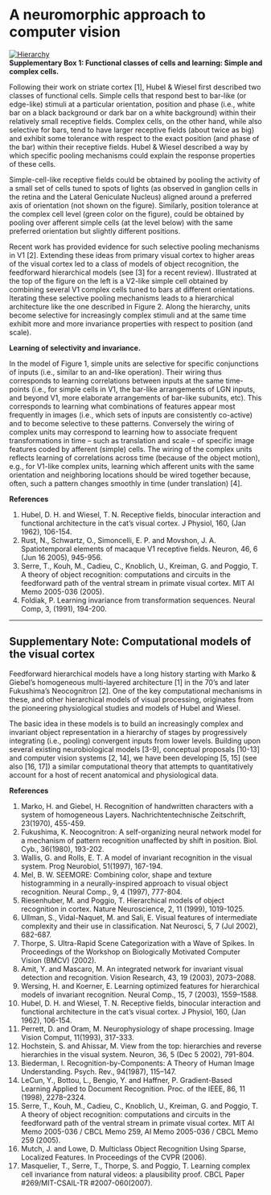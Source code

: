 # A neuromorphic approach to computer vision

[![Hierarchy](http://serre-lab.clps.brown.edu/wp-content/uploads/2012/09/hierarchy.jpg)](http://serre-lab.clps.brown.edu/wp-content/uploads/2012/09/hierarchy.jpg)  
**Supplementary Box 1: Functional classes of cells and learning: Simple and complex cells.**

Following their work on striate cortex [1], Hubel & Wiesel first described two classes of functional cells. Simple cells that respond best to bar-like (or edge-like) stimuli at a particular orientation, position and phase (i.e., white bar on a black background or dark bar on a white background) within their relatively small receptive fields. Complex cells, on the other hand, while also selective for bars, tend to have larger receptive fields (about twice as big) and exhibit some tolerance with respect to the exact position (and phase of the bar) within their receptive fields. Hubel & Wiesel described a way by which specific pooling mechanisms could explain the response properties of these cells.

Simple-cell-like receptive fields could be obtained by pooling the activity of a small set of cells tuned to spots of lights (as observed in ganglion cells in the retina and the Lateral Geniculate Nucleus) aligned around a preferred axis of orientation (not shown on the figure). Similarly, position tolerance at the complex cell level (green color on the figure), could be obtained by pooling over afferent simple cells (at the level below) with the same preferred orientation but slightly different positions.

Recent work has provided evidence for such selective pooling mechanisms in V1 [2]. Extending these ideas from primary visual cortex to higher areas of the visual cortex led to a class of models of object recognition, the feedforward hierarchical models (see [3] for a recent review). Illustrated at the top of the figure on the left is a V2-like simple cell obtained by combining several V1 complex cells tuned to bars at different orientations. Iterating these selective pooling mechanisms leads to a hierarchical architecture like the one described in Figure 2. Along the hierarchy, units become selective for increasingly complex stimuli and at the same time exhibit more and more invariance properties with respect to position (and scale).

**Learning of selectivity and invariance.**

In the model of Figure 1, simple units are selective for specific conjunctions of inputs (i.e., similar to an and-like operation). Their wiring thus corresponds to learning correlations between inputs at the same time-points (i.e., for simple cells in V1, the bar-like arrangements of LGN inputs, and beyond V1, more elaborate arrangements of bar-like subunits, etc). This corresponds to learning what combinations of features appear most frequently in images (i.e., which sets of inputs are consistently co-active) and to become selective to these patterns. Conversely the wiring of complex units may correspond to learning how to associate frequent transformations in time – such as translation and scale – of specific image features coded by afferent (simple) cells. The wiring of the complex units reflects learning of correlations across time (because of the object motion), e.g., for V1-like complex units, learning which afferent units with the same orientation and neighboring locations should be wired together because, often, such a pattern changes smoothly in time (under translation) [4].

**References**

1. Hubel, D. H. and Wiesel, T. N. Receptive fields, binocular interaction and functional architecture in the cat’s visual cortex. J Physiol, 160, (Jan 1962), 106-154.
2. Rust, N., Schwartz, O., Simoncelli, E. P. and Movshon, J. A. Spatiotemporal elements of macaque V1 receptive fields. Neuron, 46, 6 (Jun 16 2005), 945-956.
3. Serre, T., Kouh, M., Cadieu, C., Knoblich, U., Kreiman, G. and Poggio, T. A theory of object recognition: computations and circuits in the feedforward path of the ventral stream in primate visual cortex. MIT AI Memo 2005-036 (2005).
4. Foldiak, P. Learning invariance from transformation sequences. Neural Comp, 3, (1991), 194-200.

---

## Supplementary Note: Computational models of the visual cortex

Feedforward hierarchical models have a long history starting with Marko & Giebel’s homogeneous multi-layered architecture [1] in the 70’s and later Fukushima’s Neocognitron [2]. One of the key computational mechanisms in these, and other hierarchical models of visual processing, originates from the pioneering physiological studies and models of Hubel and Wiesel.

The basic idea in these models is to build an increasingly complex and invariant object representation in a hierarchy of stages by progressively integrating (i.e., pooling) convergent inputs from lower levels. Building upon several existing neurobiological models [3-9], conceptual proposals [10-13] and computer vision systems [2, 14], we have been developing [5, 15] (see also [16, 17]) a similar computational theory that attempts to quantitatively account for a host of recent anatomical and physiological data.

**References**

1. Marko, H. and Giebel, H. Recognition of handwritten characters with a system of homogeneous Layers. Nachrichtentechnische Zeitschrift, 23(1970), 455-459.
2. Fukushima, K. Neocognitron: A self-organizing neural network model for a mechanism of pattern recognition unaffected by shift in position. Biol. Cyb., 36(1980), 193-202.
3. Wallis, G. and Rolls, E. T. A model of invariant recognition in the visual system. Prog Neurobiol, 51(1997), 167-194.
4. Mel, B. W. SEEMORE: Combining color, shape and texture histogramming in a neurally-inspired approach to visual object recognition. Neural Comp., 9, 4 (1997), 777-804.
5. Riesenhuber, M. and Poggio, T. Hierarchical models of object recognition in cortex. Nature Neuroscience, 2, 11 (1999), 1019-1025.
6. Ullman, S., Vidal-Naquet, M. and Sali, E. Visual features of intermediate complexity and their use in classification. Nat Neurosci, 5, 7 (Jul 2002), 682-687.
7. Thorpe, S. Ultra-Rapid Scene Categorization with a Wave of Spikes. In Proceedings of the Workshop on Biologically Motivated Computer Vision (BMCV) (2002).
8. Amit, Y. and Mascaro, M. An integrated network for invariant visual detection and recognition. Vision Research, 43, 19 (2003), 2073–2088.
9. Wersing, H. and Koerner, E. Learning optimized features for hierarchical models of invariant recognition. Neural Comp., 15, 7 (2003), 1559–1588.
10. Hubel, D. H. and Wiesel, T. N. Receptive fields, binocular interaction and functional architecture in the cat’s visual cortex. J Physiol, 160, (Jan 1962), 106-154.
11. Perrett, D. and Oram, M. Neurophysiology of shape processing. Image Vision Comput, 11(1993), 317-333.
12. Hochstein, S. and Ahissar, M. View from the top: hierarchies and reverse hierarchies in the visual system. Neuron, 36, 5 (Dec 5 2002), 791-804.
13. Biederman, I. Recognition-by-Components: A Theory of Human Image Understanding. Psych. Rev., 94(1987), 115–147.
14. LeCun, Y., Bottou, L., Bengio, Y. and Haffner, P. Gradient-Based Learning Applied to Document Recognition. Proc. of the IEEE, 86, 11 (1998), 2278–2324.
15. Serre, T., Kouh, M., Cadieu, C., Knoblich, U., Kreiman, G. and Poggio, T. A theory of object recognition: computations and circuits in the feedforward path of the ventral stream in primate visual cortex. MIT AI Memo 2005-036 / CBCL Memo 259, AI Memo 2005-036 / CBCL Memo 259 (2005).
16. Mutch, J. and Lowe, D. Multiclass Object Recognition Using Sparse, Localized Features. In Proceedings of the CVPR (2006).
17. Masquelier, T., Serre, T., Thorpe, S. and Poggio, T. Learning complex cell invariance from natural videos: a plausibility proof. CBCL Paper #269/MIT-CSAIL-TR #2007-060(2007).